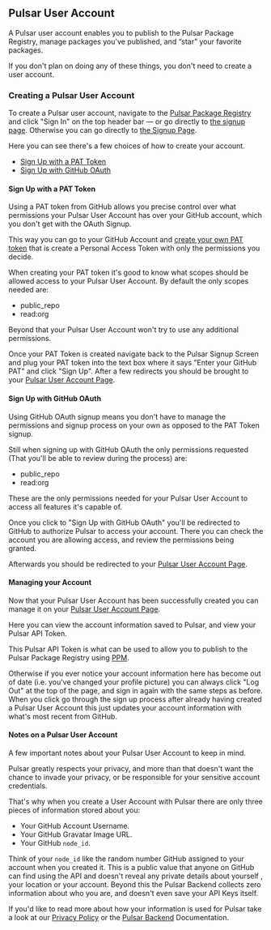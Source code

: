 ## Pulsar User Account

A Pulsar user account enables you to publish to the Pulsar Package Registry, manage packages you've published, and “star” your favorite packages.

If you don't plan on doing any of these things, you don't need to create a user account.

### Creating a Pulsar User Account

To create a Pulsar user account, navigate to the [Pulsar Package Registry](https://web.pulsar-edit.dev) and click "Sign In" on the top header bar — or go directly to [the signup page](https://web.pulsar-edit.dev/login).
Otherwise you can go directly to [the Signup Page](https://web.pulsar-edit.dev/login).

Here you can see there's a few choices of how to create your account.

- [Sign Up with a PAT Token](#sign-up-with-a-pat-token)
- [Sign Up with GitHub OAuth](#sign-up-with-github-oauth)

#### Sign Up with a PAT Token

Using a PAT token from GitHub allows you precise control over what permissions your Pulsar User Account has over your GitHub account, which you don't get with the OAuth Signup.

This way you can go to your GitHub Account and [create your own PAT token](https://docs.github.com/en/authentication/keeping-your-account-and-data-secure/creating-a-personal-access-token) that is create a Personal Access Token with only the permissions you decide.

When creating your PAT token it's good to know what scopes should be allowed access to your Pulsar User Account. By default the only scopes needed are:

- public_repo
- read:org

Beyond that your Pulsar User Account won't try to use any additional permissions.

Once your PAT Token is created navigate back to the Pulsar Signup Screen and plug your PAT token into the text box where it says "Enter your GitHub PAT" and click "Sign Up". After a few redirects you should be brought to your [Pulsar User Account Page](https://web.pulsar-edit.dev/users).

#### Sign Up with GitHub OAuth

Using GitHub OAuth signup means you don't have to manage the permissions and signup process on your own as opposed to the PAT Token signup.

Still when signing up with GitHub OAuth the only permissions requested (That you'll be able to review during the process) are:

- public_repo
- read:org

These are the only permissions needed for your Pulsar User Account to access all features it's capable of.

Once you click to "Sign Up with GitHub OAuth" you'll be redirected to GitHub to authorize Pulsar to access your account. There you can check the account you are allowing access, and review the permissions being granted.

Afterwards you should be redirected to your [Pulsar User Account Page](https://web.pulsar-edit.dev/users).

#### Managing your Account

Now that your Pulsar User Account has been successfully created you can manage it on your [Pulsar User Account Page](https://web.pulsar-edit.dev/users).

Here you can view the account information saved to Pulsar, and view your Pulsar API Token.

This Pulsar API Token is what can be used to allow you to publish to the Pulsar Package Registry using [PPM]().

Otherwise if you ever notice your account information here has become out of date (i.e. you've changed your profile picture) you can always click "Log Out" at the top of the page, and sign in again with the same steps as before. When you click go through the sign up process after already having created a Pulsar User Account this just updates your account information with what's most recent from GitHub.

#### Notes on a Pulsar User Account

A few important notes about your Pulsar User Account to keep in mind.

Pulsar greatly respects your privacy, and more than that doesn't want the chance to invade your privacy, or be responsible for your sensitive account credentials.

That's why when you create a User Account with Pulsar there are only three pieces of information stored about you:

- Your GitHub Account Username.
- Your GitHub Gravatar Image URL.
- Your GitHub `node_id`.

Think of your `node_id` like the random number GitHub assigned to your account when you created it. This is a public value that anyone on GitHub can find using the API and doesn't reveal any private details about yourself , your location or your account. Beyond this the Pulsar Backend collects zero information about who you are, and doesn't even save your API Keys itself.

If you'd like to read more about how your information is used for Pulsar take a look at our [Privacy Policy]() or the [Pulsar Backend]() Documentation.
